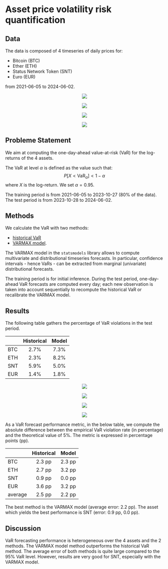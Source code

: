 # Asset price volatility risk quantification

## Data

The data is composed of 4 timeseries of daily prices for:

- Bitcoin (BTC)
- Ether (ETH)
- Status Network Token (SNT)
- Euro (EUR)

from 2021-06-05 to 2024-06-02.

<p align="center">
  <img src="https://github.com/paulbuiqg/var_forecasting/blob/main/viz/BTC.png" />
</p>
<p align="center">
  <img src="https://github.com/paulbuiqg/var_forecasting/blob/main/viz/ETH.png" />
</p>
<p align="center">
  <img src="https://github.com/paulbuiqg/var_forecasting/blob/main/viz/SNT.png" />
</p>
<p align="center">
  <img src="https://github.com/paulbuiqg/var_forecasting/blob/main/viz/EUR.png" />
</p>

## Probleme Statement

We aim at computing the one-day-ahead value-at-risk (VaR) for the log-returns of the 4 assets.

The VaR at level $\alpha$ is defined as the value such that:
$$
P[X < \operatorname{VaR}_\alpha] < 1 - \alpha
$$
where $X$ is the log-return. We set $\alpha = 0.95$.

The training period is from 2021-06-05 to 2023-10-27 (80% of the data). The test period is from 2023-10-28 to 2024-06-02.

## Methods

We calculate the VaR with two methods:

- [historical VaR](https://www.financestrategists.com/wealth-management/fundamental-vs-technical-analysis/historical-var/)
- [VARMAX model](https://www.statsmodels.org/stable/examples/notebooks/generated/statespace_varmax.html).

The VARMAX model in the `statsmodels` library allows to compute multivariate and distributional timeseries forecasts. In particular, confidence intervals - hence VaRs - can be extracted from marginal (univariate) distributional forecasts.

The training period is for initial inference. During the test period, one-day-ahead VaR forecasts are computed every day; each new observation is taken into account sequentially to recompute the historical VaR or recalibrate the VARMAX model.

## Results

The following table gathers the percentage of VaR violations in the test period.

|     | Historical | Model |
|-----|:----------:|:-----:|
| BTC | 2.7%       | 7.3%  |
| ETH | 2.3%       | 8.2%  |
| SNT | 5.9%       | 5.0%  |
| EUR | 1.4%       | 1.8%  |

<p align="center">
  <img src="https://github.com/paulbuiqg/var_forecasting/blob/main/viz/BTC_VaR.png" />
</p>

<p align="center">
  <img src="https://github.com/paulbuiqg/var_forecasting/blob/main/viz/ETH_VaR.png" />
</p>

<p align="center">
  <img src="https://github.com/paulbuiqg/var_forecasting/blob/main/viz/SNT_VaR.png" />
</p>

<p align="center">
  <img src="https://github.com/paulbuiqg/var_forecasting/blob/main/viz/EUR_VaR.png" />
</p>

As a VaR forecast performance metric, in the below table, we compute the absolute difference between the empirical VaR violation rate (in percentage) and the theoretical value of 5%. The metric is expressed in percentage points (pp).

|         | Historical | Model |
|---------|:----------:|:-----:|
| BTC     | 2.3 pp     | 2.3 pp|
| ETH     | 2.7 pp     | 3.2 pp|
| SNT     | 0.9 pp     | 0.0 pp|
| EUR     | 3.6 pp     | 3.2 pp|
| average | 2.5 pp     | 2.2 pp|

The best method is the VARMAX model (average error: 2.2 pp). The asset which yields the best performance is SNT (error: 0.9 pp, 0.0 pp).

## Discussion

VaR forecasting performance is heterogeneous over the 4 assets and the 2 methods. The VARMAX model method outperforms the historical VaR method. The average error of both methods is quite large compared to the 95% VaR level. However, results are very good for SNT, especially with the VARMAX model.
